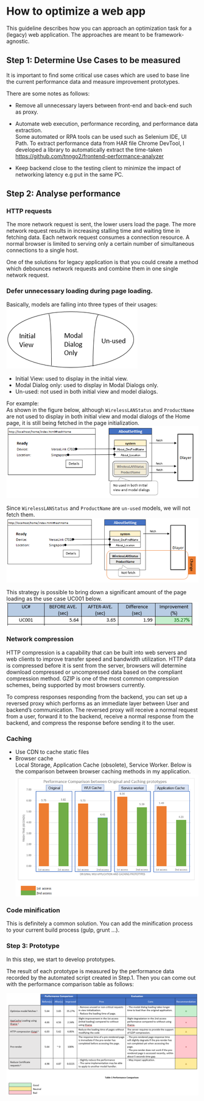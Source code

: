 # How to optimize a web app

This guideline describes how you can approach an optimization task for a (legacy) web application. The approaches are meant to be framework-agnostic.

## Step 1: Determine Use Cases to be measured
It is important to find some critical use cases which are used to base line the current performance data and measure improvement prototypes.

There are some notes as follows:
- Remove all unnecessary layers between front-end and back-end such as proxy.
- Automate web execution, performance recording, and performance data extraction.   
Some automated or RPA tools can be used such as Selenium IDE, UI Path.
To extract performance data from HAR file Chrome DevTool, I developed a library to automatically extract the time-taken
https://github.com/tnngo2/frontend-performance-analyzer

- Keep backend close to the testing client to minimize the impact of networking latency e.g put in the same PC.

## Step 2: Analyse performance

### HTTP requests
The more network request is sent, the lower users load the page. The more network request results in increasing stalling time and waiting time in fetching data.
Each network request consumes a connection resource. A normal browser is limited to serving only a certain number of simultaneous connections to a single host.

One of the solutions for legacy application is that you could create a method which debounces network requests and combine them in one single network request.

### Defer unnecessary loading during page loading.

Basically, models are falling into three types of their usages:
![](images/2019-03-28-15-14-06.png)
-    Initial View: used to display in the initial view.
-    Modal Dialog only: used to display in Modal Dialogs only.
-    Un-used: not used in both initial view and model dialogs.

For example:   
As shown in the figure below, although `WirelessLANStatus` and `ProductName` are not used to display in both initial view and modal dialogs of the Home page, it is still being fetched in the page initialization.
![](images/2019-03-28-11-22-01.png)

Since `WirelessLANStatus` and `ProductName` are `un-used` models, we will not fetch them.
![](images/2019-03-28-11-22-11.png)

This strategy is possible to bring down a significant amount of the page loading as the use case UC001 below.
![](images/2019-03-28-11-18-30.png)

### Network compression
HTTP compression is a capability that can be built into web servers and web clients to improve transfer speed and bandwidth utilization. HTTP data is compressed before it is sent from the server, browsers will determine download compressed or uncompressed data based on the compliant compression method. GZIP is one of the most common compression schemes, being supported by most browsers currently.

To compress responses responding from the backend, you can set up a reversed proxy which performs as an immediate layer between User and backend’s communication. The reversed proxy will receive a normal request from a user, forward it to the backend, receive a normal response from the backend, and compress the response before sending it to the user.

### Caching
- Use CDN to cache static files
- Browser cache   
Local Storage, Application Cache (obsolete), Service Worker.
Below is the comparison between browser caching methods in my application.
![](images/2019-03-28-14-56-11.png)


### Code minification
This is definitely a common solution. You can add the minification process to your current build process  (gulp, grunt ...).


### Step 3: Prototype   
In this step, we start to develop prototypes.

The result of each prototype is measured by the performance data recorded by the automated script created in Step.1. Then you can come out with the performance comparison table as follows:

![](images/2019-03-28-15-04-50.png)